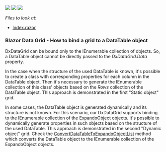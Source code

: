 <!-- default badges list -->
![](https://img.shields.io/endpoint?url=https://codecentral.devexpress.com/api/v1/VersionRange/209830985/19.2.1%2B)
[![](https://img.shields.io/badge/Open_in_DevExpress_Support_Center-FF7200?style=flat-square&logo=DevExpress&logoColor=white)](https://supportcenter.devexpress.com/ticket/details/T816800)
[![](https://img.shields.io/badge/📖_How_to_use_DevExpress_Examples-e9f6fc?style=flat-square)](https://docs.devexpress.com/GeneralInformation/403183)
<!-- default badges end -->
<!-- default file list -->
*Files to look at*:

* [Index.razor](./CS/DataGridBindingToDataTable/Pages/Index.razor)
<!-- default file list end -->

### Blazor Data Grid - How to bind a grid to a DataTable object

DxDataGrid can be bound only to the IEnumerable collection of objects. So, a DataTable object cannot be directly passed to the *DxDataGrid.Data* property.


In the case when the structure of the used DataTable is known, it's possible to create a class with corresponding properties for each column in the DataTable object. Then it's necessary to generate the IEnumerable collection of this class' objects based on the *Rows* collection of the DataTable object. 
This approach is demonstrated in the first "Static object" grid.


In some cases, the DataTable object is generated dynamically and its structure is not known. For this scenario, our DxDataGrid supports binding to the IEnumerable collection of the [ExpandoObject](https://docs.microsoft.com/en-us/dotnet/api/system.dynamic.expandoobject?view=netframework-4.8) objects. It's possible to dynamically generate properties in such objects based on the structure of the used DataTable. 
This approach is demonstrated in the second "Dynamic object" grid. Check the [ConvertDataTableToExpandoObjectList](./CS/DataGridBindingToDataTable/Pages/Index.razor#L66) method which converts the DataTable object to the IEnumerable collection of the ExpandoObject objects.
